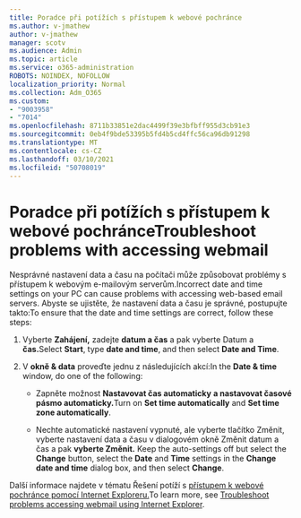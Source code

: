 ```yaml
---
title: Poradce při potížích s přístupem k webové pochránce
ms.author: v-jmathew
author: v-jmathew
manager: scotv
ms.audience: Admin
ms.topic: article
ms.service: o365-administration
ROBOTS: NOINDEX, NOFOLLOW
localization_priority: Normal
ms.collection: Adm_O365
ms.custom:
- "9003958"
- "7014"
ms.openlocfilehash: 8711b33851e2dac4499f39e3bfbff955d3cb91e3
ms.sourcegitcommit: 0eb4f9bde53395b5fd4b5cd4ffc56ca96db91298
ms.translationtype: MT
ms.contentlocale: cs-CZ
ms.lasthandoff: 03/10/2021
ms.locfileid: "50708019"
---
```

# <a name="troubleshoot-problems-with-accessing-webmail"></a><span data-ttu-id="6f13f-102">Poradce při potížích s přístupem k webové pochránce</span><span class="sxs-lookup"><span data-stu-id="6f13f-102">Troubleshoot problems with accessing webmail</span></span>

<span data-ttu-id="6f13f-103">Nesprávné nastavení data a času na počítači může způsobovat problémy s přístupem k webovým e-mailovým serverům.</span><span class="sxs-lookup"><span data-stu-id="6f13f-103">Incorrect date and time settings on your PC can cause problems with accessing web-based email servers.</span></span> <span data-ttu-id="6f13f-104">Abyste se ujistěte, že nastavení data a času je správné, postupujte takto:</span><span class="sxs-lookup"><span data-stu-id="6f13f-104">To ensure that the date and time settings are correct, follow these steps:</span></span>

1. <span data-ttu-id="6f13f-105">Vyberte **Zahájení,** zadejte **datum a čas** a pak vyberte Datum a **čas.**</span><span class="sxs-lookup"><span data-stu-id="6f13f-105">Select **Start**, type **date and time**, and then select **Date and Time**.</span></span>
2. <span data-ttu-id="6f13f-106">V **okně & data** proveďte jednu z následujících akcí:</span><span class="sxs-lookup"><span data-stu-id="6f13f-106">In the **Date & time** window, do one of the following:</span></span>

    - <span data-ttu-id="6f13f-107">Zapněte možnost **Nastavovat čas automaticky** **a nastavovat časové pásmo automaticky.**</span><span class="sxs-lookup"><span data-stu-id="6f13f-107">Turn on **Set time automatically** and **Set time zone automatically**.</span></span>

    - <span data-ttu-id="6f13f-108">Nechte automatické nastavení vypnuté, ale vyberte  tlačítko  Změnit, vyberte  nastavení data a času v dialogovém okně Změnit datum a čas a pak **vyberte Změnit.** </span><span class="sxs-lookup"><span data-stu-id="6f13f-108">Keep the auto-settings off but select the **Change** button, select the **Date** and **Time** settings in the **Change date and time** dialog box, and then select **Change**.</span></span>

<span data-ttu-id="6f13f-109">Další informace najdete v tématu Řešení potíží s [přístupem k webové pochránce pomocí Internet Exploreru.](https://answers.microsoft.com/windows/forum/all/problem-accessing-email-through-ie/41f871f3-6df3-4bc9-a5bd-7f71651a2888)</span><span class="sxs-lookup"><span data-stu-id="6f13f-109">To learn more, see [Troubleshoot problems accessing webmail using Internet Explorer](https://answers.microsoft.com/windows/forum/all/problem-accessing-email-through-ie/41f871f3-6df3-4bc9-a5bd-7f71651a2888).</span></span>
